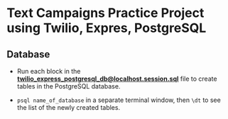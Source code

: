 # Text Campaigns Practice Project using Twilio, Expres, PostgreSQL

## Database

- Run each block in the **twilio_express_postgresql_db@localhost.session.sql** file to create tables in the PostgreSQL database.

- `psql name_of_database` in a separate terminal window, then `\dt` to see the list of the newly created tables.
